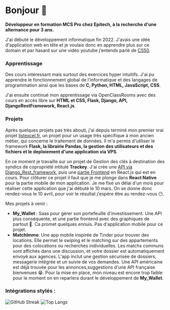 
# Bonjour 👋
__Développeur en formation MCS Pro chez Epitech, à la recherche d'une alternance pour 3 ans.__ 

J'ai débuté le développement informatique fin 2022. J'avais une idée d'application web en tête et je voulais donc en apprendre plus sur ce domain et par hasard sur une vidéo youtube j'entends parlé de [CS50](https://pll.harvard.edu/course/cs50-introduction-computer-science).

### Apprentissage
Des cours intéressant mais surtout des exercices hyper intuitifs. J'ai pu apprendre le fonctionnement global de l'informatique et des langages de programmation ainsi que les bases de __C, Python, HTML, JavaScript, CSS__. 

J'ai ensuite continué mon apprentissage via OpenClassRooms avec des cours en accès libre sur __HTML et CSS, Flask, Django, API, DjangoRestFramework, React.js__. 

### Projets
Après quelques projets pas très abouti, j'ai depuis terminé mon premier vrai projet [listexcel.fr](listexcel.fr), un projet pour un usage très spécifique à mon ancien métier, qui concerne le traitement de données. Il m'a permis d'utiliser le framework __Flask, la librairie Pandas, la gestion des utilisateurs et des fichiers et le deploiement d'une application via VPS__. 

En ce moment je travaille sur un projet de Gestion des clés à destination des syndics de copropriété intitulé __Trackey__. J'ai crée une [API via Django_Rest_framework](https://github.com/Nicolas-Dmb/Trackey_API), puis une [partie Frontend](https://github.com/Nicolas-Dmb/Trackey_Frontend) en React.js qui est en cours. Pour clôturer ce projet il faut que je me plonge dans __React Native__ pour la partie mobile de mon application. Je me fixe un délai d'un mois pour réaliser cette application que j'ai débuté le 10 mars. On se donne donc rendez-vous le 10 avril, pour voir le résultat j'espère être au rendez-vous 😶.

Mes projets à venir : 
- __My_Wallet__ : Saas pour gérer son portefeuille d'investissement. Une API plus conséquente, et une partie frontend avec des graphiques de partout 🤯. Ca promet quelques ennuis. Pas d'application mobile pour ce projet. 
- __MatchImmo__: Une app mobile inspirée de Tinder pour trouver des locations. Elle permet le swiping et le matching sur des appartements pour des colocations ou recherches individuelles. Les matchs communs sont affichés dans une discussion, et votre dossier est automatiquement envoyé aux agences. L'app inclut une gestion sécurisée de dossiers, messagerie intégrée et un suivie de vos demandes. Une API américaine est déjà trouvée pour les annonces,suggestions d'une API française bienvenues 😁. Pour la mise en place, mon niveau est encore trop faible pour le moment on en reparlera durant le développement de __My_Wallet__.


### Intégrations stylés :
![GitHub Streak](https://github-readme-streak-stats.herokuapp.com/?user=Nicolas-Dmb)
![Top Langs](https://github-readme-stats.vercel.app/api/top-langs/?username=Nicolas-Dmb&layout=compact)










